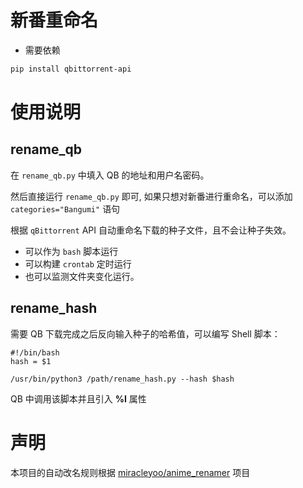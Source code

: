 # 新番重命名

- 需要依赖
```bash
pip install qbittorrent-api
```
# 使用说明
## rename_qb
在 `rename_qb.py` 中填入 QB 的地址和用户名密码。

然后直接运行 `rename_qb.py` 即可, 如果只想对新番进行重命名，可以添加 `categories="Bangumi"` 语句

根据 `qBittorrent` API 自动重命名下载的种子文件，且不会让种子失效。

- 可以作为 `bash` 脚本运行
- 可以构建 `crontab` 定时运行
- 也可以监测文件夹变化运行。

## rename_hash
需要 QB 下载完成之后反向输入种子的哈希值，可以编写 Shell 脚本：
```shell
#!/bin/bash
hash = $1

/usr/bin/python3 /path/rename_hash.py --hash $hash
```
QB 中调用该脚本并且引入 **%I** 属性

# 声明
本项目的自动改名规则根据 [miracleyoo/anime_renamer](https://github.com/miracleyoo/anime_renamer) 项目
